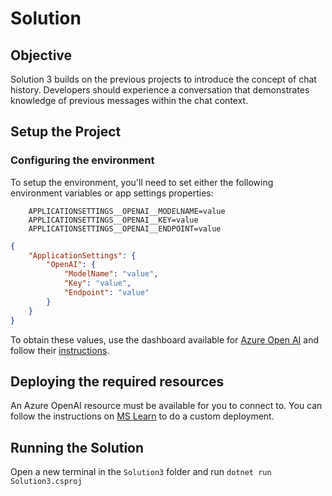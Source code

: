 # Solution

## Objective

Solution 3 builds on the previous projects to introduce the concept of chat history.
Developers should experience a conversation that demonstrates knowledge of previous messages within the chat context.

## Setup the Project

### Configuring the environment

To setup the environment, you'll need to set either the following environment variables or app settings properties:

```env
    APPLICATIONSETTINGS__OPENAI__MODELNAME=value
    APPLICATIONSETTINGS__OPENAI__KEY=value
    APPLICATIONSETTINGS__OPENAI__ENDPOINT=value
```

```appsettings.json
{
    "ApplicationSettings": {
        "OpenAI": {
            "ModelName": "value",
            "Key": "value",
            "Endpoint": "value"
        }
    }
}
```

To obtain these values, use the dashboard available for [Azure Open AI](https://oai.azure.com) and follow their [instructions](https://learn.microsoft.com/en-us/azure/ai-services/openai/quickstart?tabs=command-line%2Ctypescript%2Cpython-new&pivots=programming-language-csharp#retrieve-key-and-endpoint).

## Deploying the required resources

An Azure OpenAI resource must be available for you to connect to. You can follow the instructions on [MS Learn](https://learn.microsoft.com/en-us/azure/ai-services/openai/how-to/create-resource?pivots=web-portal) to do a custom deployment.

## Running the Solution

Open a new terminal in the ```Solution3``` folder and run ```dotnet run Solution3.csproj```
